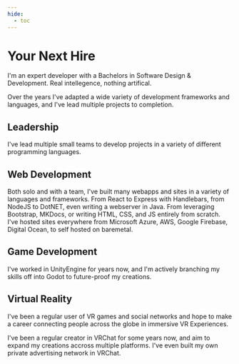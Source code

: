 ```yaml
---
hide:
  - toc
---
```


# Your Next Hire
I'm an expert developer with a Bachelors in Software Design & Development. Real intellegence, nothing artifical.

Over the years I've adapted a wide variety of development frameworks and languages, and I've lead multiple projects to completion.
## Leadership
I've lead multiple small teams to develop projects in a variety of different programming languages.

## Web Development
Both solo and with a team, I've built many webapps and sites in a variety of languages and frameworks. From React to Express with Handlebars, from NodeJS to DotNET, even writing a webserver in Java. From leveraging Bootstrap, MKDocs, or writing HTML, CSS, and JS entirely from scratch. I've hosted sites everywhere from Microsoft Azure, AWS, Google Firebase, Digital Ocean, to self hosted on baremetal.

## Game Development
I've worked in UnityEngine for years now, and I'm actively branching my skills off into Godot to future-proof my creations.

## Virtual Reality
I've been a regular user of VR games and social networks and hope to make a career connecting people across the globe in immersive VR Experiences.

I've been a regular creator in VRChat for some years now, and aim to expand my creations accross multiple platforms. I've even built my own private advertising network in VRChat.


